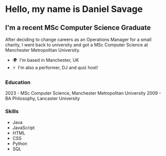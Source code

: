 # Hello, my name is Daniel Savage
 
## I'm a recent MSc Computer Science Graduate 

After deciding to change careers as an Operations Manager for a small charity, I went back to university and got a MSc Computer Science at Manchester Metropolitan University.  
* 🌍  I'm based in Manchester, UK 
*  ⚡  I'm also a performer, DJ and quiz host!

### Education
2023 - MSc Computer Science, Manchester Metropolitan University
2009 - BA Philosophy, Lancaster University

### Skills  

* Java
* JavaScript
* HTML
* CSS
* Python
* SQL
  
